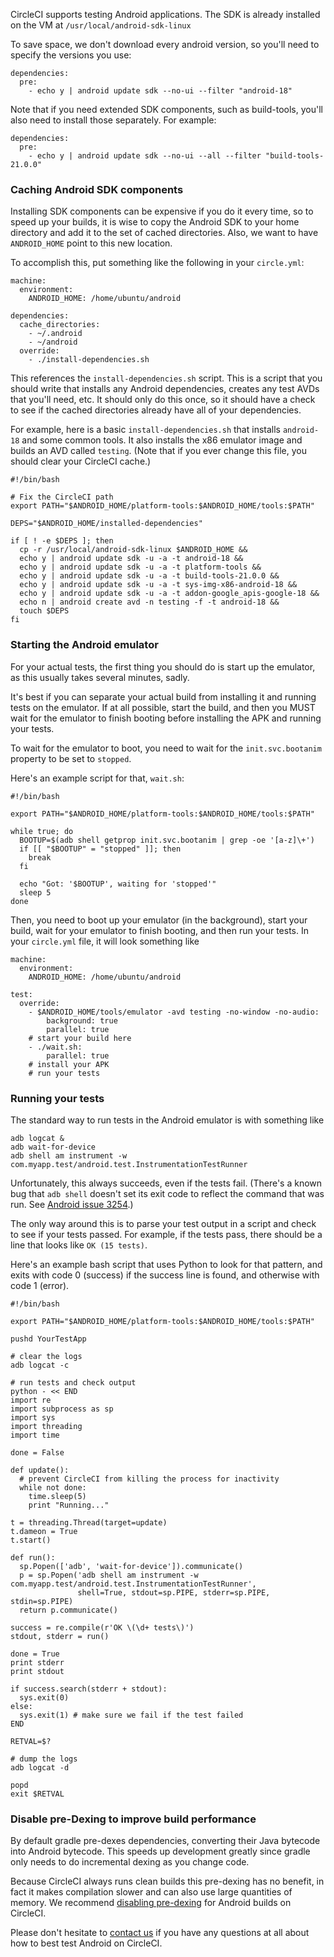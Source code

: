 <!--

title: Test Android applications
short_title: Android
last_updated: Oct 17, 2014

-->

<!--

title: Test Android applications
last_updated: Oct 17, 2014

-->

CircleCI supports testing Android applications. The SDK is
already installed on the VM at `/usr/local/android-sdk-linux`

To save space, we don't download every android version, so you'll need to specify the versions
you use:

```
dependencies:
  pre:
    - echo y | android update sdk --no-ui --filter "android-18"
```

Note that if you need extended SDK components, such as build-tools, you'll
also need to install those separately. For example:

```
dependencies:
  pre:
    - echo y | android update sdk --no-ui --all --filter "build-tools-21.0.0"
```

<h3 id="caching">Caching Android SDK components</h3>

Installing SDK components can be expensive if you do it every time, so to speed
up your builds, it is wise to copy
the Android SDK to your home directory and add it to the set of cached directories.
Also, we want to have `ANDROID_HOME` point to this new location.

To accomplish this, put something like the following in your `circle.yml`:

```
machine:
  environment:
    ANDROID_HOME: /home/ubuntu/android

dependencies:
  cache_directories:
    - ~/.android
    - ~/android
  override:
    - ./install-dependencies.sh
```

This references the `install-dependencies.sh`
script. This is a script that you should write that installs
any Android dependencies, creates any test AVDs that you'll need, etc.
It should only do this once, so it should have a check to see
if the cached directories already have all of your dependencies.

For example, here is a basic `install-dependencies.sh`
that installs `android-18`
and some common tools. It also installs the x86 emulator image
and builds an AVD called `testing`.
(Note that if you ever change this file, you should clear your CircleCI
cache.)

```
#!/bin/bash

# Fix the CircleCI path
export PATH="$ANDROID_HOME/platform-tools:$ANDROID_HOME/tools:$PATH"

DEPS="$ANDROID_HOME/installed-dependencies"

if [ ! -e $DEPS ]; then
  cp -r /usr/local/android-sdk-linux $ANDROID_HOME &&
  echo y | android update sdk -u -a -t android-18 &&
  echo y | android update sdk -u -a -t platform-tools &&
  echo y | android update sdk -u -a -t build-tools-21.0.0 &&
  echo y | android update sdk -u -a -t sys-img-x86-android-18 &&
  echo y | android update sdk -u -a -t addon-google_apis-google-18 &&
  echo n | android create avd -n testing -f -t android-18 &&
  touch $DEPS
fi
```

<h3 id="emulator">Starting the Android emulator</h3>

For your actual tests, the first thing you should do is start up
the emulator, as this usually takes several minutes, sadly.

It's best if you can separate your actual build from installing it and
running tests on the emulator. If at all possible, start the build, and
then you MUST wait for the emulator to finish booting before
installing the APK and running your tests.

To wait for the emulator to boot, you need to wait for the
`init.svc.bootanim` property to be set to `stopped`.

Here's an example script for that, `wait.sh`:

```
#!/bin/bash

export PATH="$ANDROID_HOME/platform-tools:$ANDROID_HOME/tools:$PATH"

while true; do
  BOOTUP=$(adb shell getprop init.svc.bootanim | grep -oe '[a-z]\+')
  if [[ "$BOOTUP" = "stopped" ]]; then
    break
  fi

  echo "Got: '$BOOTUP', waiting for 'stopped'"
  sleep 5
done
```

Then, you need to boot up your emulator (in the background), start your build, wait for your
emulator to finish booting, and then run your tests.
In your `circle.yml` file, it will look something like

```
machine:
  environment:
    ANDROID_HOME: /home/ubuntu/android

test:
  override:
    - $ANDROID_HOME/tools/emulator -avd testing -no-window -no-audio:
        background: true
        parallel: true
    # start your build here
    - ./wait.sh:
        parallel: true
    # install your APK
    # run your tests
```

### Running your tests

The standard way to run tests in the Android emulator is with something like

```
adb logcat &
adb wait-for-device
adb shell am instrument -w com.myapp.test/android.test.InstrumentationTestRunner
```

Unfortunately, this always succeeds, even if the tests fail.
(There's a known bug that `adb shell` doesn't set its exit
code to reflect the command that was run.
See [Android issue 3254](https://code.google.com/p/android/issues/detail?id=3254).)

The only way around this is to parse your test output in a script
and check to see if your tests passed.
For example, if the tests pass, there should be a line that looks like
`OK (15 tests)`.

Here's an example bash script that uses Python to look for that pattern,
and exits with code 0 (success) if the success line is found, and otherwise
with code 1 (error).

```
#!/bin/bash

export PATH="$ANDROID_HOME/platform-tools:$ANDROID_HOME/tools:$PATH"

pushd YourTestApp

# clear the logs
adb logcat -c

# run tests and check output
python - << END
import re
import subprocess as sp
import sys
import threading
import time

done = False

def update():
  # prevent CircleCI from killing the process for inactivity
  while not done:
    time.sleep(5)
    print "Running..."

t = threading.Thread(target=update)
t.dameon = True
t.start()

def run():
  sp.Popen(['adb', 'wait-for-device']).communicate()
  p = sp.Popen('adb shell am instrument -w com.myapp.test/android.test.InstrumentationTestRunner',
               shell=True, stdout=sp.PIPE, stderr=sp.PIPE, stdin=sp.PIPE)
  return p.communicate()

success = re.compile(r'OK \(\d+ tests\)')
stdout, stderr = run()

done = True
print stderr
print stdout

if success.search(stderr + stdout):
  sys.exit(0)
else:
  sys.exit(1) # make sure we fail if the test failed
END

RETVAL=$?

# dump the logs
adb logcat -d

popd
exit $RETVAL
```


### Disable pre-Dexing to improve build performance

By default gradle pre-dexes dependencies, converting their Java bytecode into
Android bytecode. This speeds up development greatly since gradle only needs to
do incremental dexing as you change code.

Because CircleCI always runs clean builds this pre-dexing has no benefit, in fact
it makes compilation slower and can also use large quantities of memory.
We recommend [disabling
pre-dexing](http://tools.android.com/tech-docs/new-build-system/tips#TOC-Improving-Build-Server-performance.)
for Android builds on CircleCI.


Please don't hesitate to [contact us](mailto:sayhi@circleci.com)
if you have any questions at all about how to best test Android on
CircleCI.
